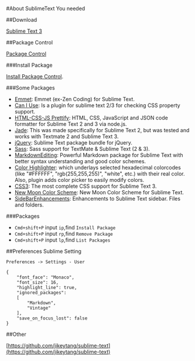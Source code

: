 #About SublimeText You needed

##Download

[Sublime Text 3](http://www.sublimetext.com/3)

##Package Control

[Package Control](https://packagecontrol.io)

###Install Package

[Install Package Control](https://packagecontrol.io/installation).

###Some Packages

- [Emmet](https://packagecontrol.io/packages/Emmet): Emmet (ex-Zen Coding) for Sublime Text.
- [Can I Use](https://packagecontrol.io/packages/Can%20I%20Use): Is a plugin for sublime text 2/3 for checking CSS property support.
- [HTML-CSS-JS Prettify](https://packagecontrol.io/packages/HTML-CSS-JS%20Prettify): HTML, CSS, JavaScript and JSON code formatter for Sublime Text 2 and 3 via node.js.
- [Jade](https://packagecontrol.io/packages/Jade): This was made specifically for Sublime Text 2, but was tested and works with Textmate 2 and Sublime Text 3.
- [jQuery](https://packagecontrol.io/packages/jQuery): Sublime Text package bundle for jQuery.
- [Sass](https://packagecontrol.io/packages/Sass): Sass support for TextMate & Sublime Text (2 & 3).
- [MarkdownEditing](https://packagecontrol.io/packages/MarkdownEditing): Powerful Markdown package for Sublime Text with better syntax understanding and good color schemes.
- [Color Highlighter](https://packagecontrol.io/packages/Color%20Highlighter): which underlays selected hexadecimal colorcodes (like "#FFFFFF", "rgb(255,255,255)", "white", etc.) with their real color. Also, plugin adds color picker to easily modify colors.
- [CSS3](https://packagecontrol.io/packages/CSS3): The most complete CSS support for Sublime Text 3.
- [New Moon Color Scheme](https://packagecontrol.io/packages/New%20Moon%20Color%20Scheme): New Moon Color Scheme for Sublime Text.
- [SideBarEnhancements](https://packagecontrol.io/packages/SideBarEnhancements): Enhancements to Sublime Text sidebar. Files and folders.

###Packages

- `Cmd+shift+P` input `ip`,find `Install Package`
- `Cmd+shift+P` input `rp`,find `Remove Package`
- `Cmd+shift+P` input `lp`,find `List Packages`

##Preferences Sublime Setting

`Preferences -> Settings - User`

```
{
    "font_face": "Monaco",
    "font_size": 16,
    "highlight_line": true,
    "ignored_packages":
    [
        "Markdown",
        "Vintage"
    ],
    "save_on_focus_lost": false
}
```

##Other

[https://github.com/jikeytang/sublime-text](https://github.com/jikeytang/sublime-text)
